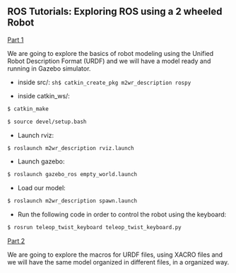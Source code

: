 ## ROS Tutorials: Exploring ROS using a 2 wheeled Robot

[Part 1](http://www.theconstructsim.com/ros-projects-exploring-ros-using-2-wheeled-robot-part-1/)

We are going to explore the basics of robot modeling using the Unified Robot Description Format (URDF) and we will have a model ready and running in Gazebo simulator.

* inside src/:
```sh$ catkin_create_pkg m2wr_description rospy```

* inside catkin_ws/:
```sh
$ catkin_make

$ source devel/setup.bash
```

* Launch rviz:
```sh
$ roslaunch m2wr_description rviz.launch 
```

* Launch gazebo:
```sh
$ roslaunch gazebo_ros empty_world.launch
```

* Load our model:
```sh
$ roslaunch m2wr_description spawn.launch 
```

* Run the following code in order to control the robot using the keyboard:
```sh
$ rosrun teleop_twist_keyboard teleop_twist_keyboard.py
```

[Part 2](http://www.theconstructsim.com/ros-projects-exploring-ros-using-2-wheeled-robot-part-1/#part2)

We are going to explore the macros for URDF files, using XACRO files and we will have the same model organized in different files, in a organized way.



